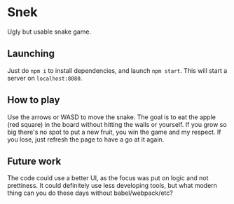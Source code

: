 # Snek

Ugly but usable snake game.

## Launching

Just do `npm i` to install dependencies, and launch `npm start`. This will start a server on `localhost:8080`.

## How to play

Use the arrows or WASD to move the snake. The goal is to eat the apple (red square) in the board without hitting the walls or yourself. If you grow so big there's no spot to put a new fruit, you win the game and my respect. If you lose, just refresh the page to have a go at it again.

## Future work

The code could use a better UI, as the focus was put on logic and not prettiness. It could definitely use less developing tools, but what modern thing can you do these days without babel/webpack/etc?
